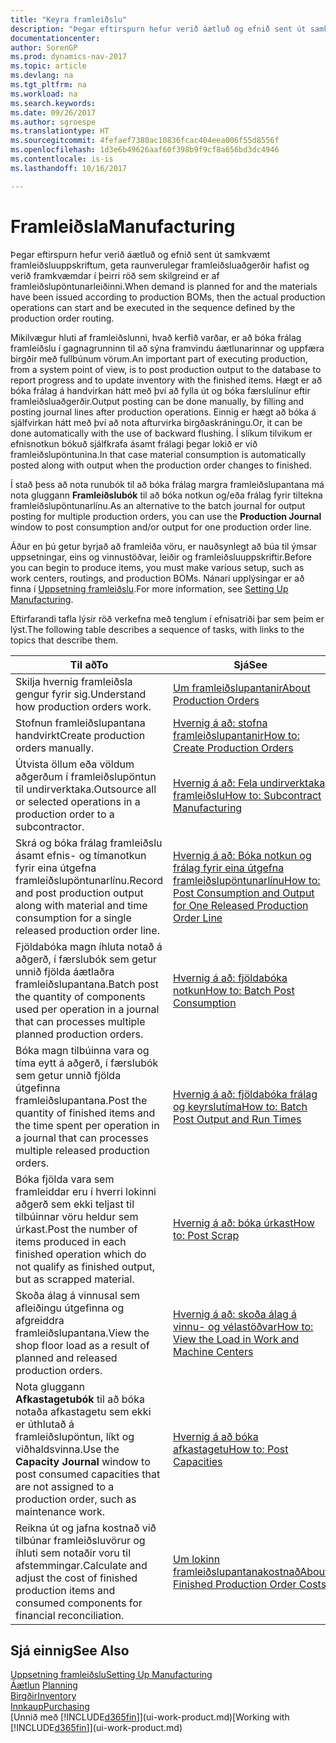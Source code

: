 ```yaml
---
title: "Keyra framleiðslu"
description: "Þegar eftirspurn hefur verið áætluð og efnið sent út samkvæmt framleiðsluuppskriftum, geta raunverulegar framleiðsluaðgerðir hafist og verið framkvæmdar í þeirri röð sem skilgreind er af framleiðslupöntunarleiðinni."
documentationcenter: 
author: SorenGP
ms.prod: dynamics-nav-2017
ms.topic: article
ms.devlang: na
ms.tgt_pltfrm: na
ms.workload: na
ms.search.keywords: 
ms.date: 09/26/2017
ms.author: sgroespe
ms.translationtype: HT
ms.sourcegitcommit: 4fefaef7380ac10836fcac404eea006f55d8556f
ms.openlocfilehash: 1d3e6b49626aaf60f398b9f9cf8a656bd3dc4946
ms.contentlocale: is-is
ms.lasthandoff: 10/16/2017

---
```

# <a name="manufacturing"></a><span data-ttu-id="dcbb6-103">Framleiðsla</span><span class="sxs-lookup"><span data-stu-id="dcbb6-103">Manufacturing</span></span>
<span data-ttu-id="dcbb6-104">Þegar eftirspurn hefur verið áætluð og efnið sent út samkvæmt framleiðsluuppskriftum, geta raunverulegar framleiðsluaðgerðir hafist og verið framkvæmdar í þeirri röð sem skilgreind er af framleiðslupöntunarleiðinni.</span><span class="sxs-lookup"><span data-stu-id="dcbb6-104">When demand is planned for and the materials have been issued according to production BOMs, then the actual production operations can start and be executed in the sequence defined by the production order routing.</span></span>  

<span data-ttu-id="dcbb6-105">Mikilvægur hluti af framleiðslunni, hvað kerfið varðar, er að bóka frálag framleiðslu í gagnagrunninn til að sýna framvindu áætlunarinnar og uppfæra birgðir með fullbúnum vörum.</span><span class="sxs-lookup"><span data-stu-id="dcbb6-105">An important part of executing production, from a system point of view, is to post production output to the database to report progress and to update inventory with the finished items.</span></span> <span data-ttu-id="dcbb6-106">Hægt er að bóka frálag á handvirkan hátt með því að fylla út og bóka færslulínur eftir framleiðsluaðgerðir.</span><span class="sxs-lookup"><span data-stu-id="dcbb6-106">Output posting can be done manually, by filling and posting journal lines after production operations.</span></span> <span data-ttu-id="dcbb6-107">Einnig er hægt að bóka á sjálfvirkan hátt með því að nota afturvirka birgðaskráningu.</span><span class="sxs-lookup"><span data-stu-id="dcbb6-107">Or, it can be done automatically with the use of backward flushing.</span></span> <span data-ttu-id="dcbb6-108">Í slíkum tilvikum er efnisnotkun bókuð sjálfkrafa ásamt frálagi þegar lokið er við framleiðslupöntunina.</span><span class="sxs-lookup"><span data-stu-id="dcbb6-108">In that case material consumption is automatically posted along with output when the production order changes to finished.</span></span>  

<span data-ttu-id="dcbb6-109">Í stað þess að nota runubók til að bóka frálag margra framleiðslupantana má nota gluggann **Framleiðslubók** til að bóka notkun og/eða frálag fyrir tiltekna framleiðslupöntunarlínu.</span><span class="sxs-lookup"><span data-stu-id="dcbb6-109">As an alternative to the batch journal for output posting for multiple production orders, you can use the **Production Journal** window to post consumption and/or output for one production order line.</span></span>

<span data-ttu-id="dcbb6-110">Áður en þú getur byrjað að framleiða vöru, er nauðsynlegt að búa til ýmsar uppsetningar, eins og vinnustöðvar, leiðir og framleiðsluuppskriftir.</span><span class="sxs-lookup"><span data-stu-id="dcbb6-110">Before you can begin to produce items, you must make various setup, such as work centers, routings, and production BOMs.</span></span> <span data-ttu-id="dcbb6-111">Nánari upplýsingar er að finna í [Uppsetning framleiðslu](production-configure-production-processes.md).</span><span class="sxs-lookup"><span data-stu-id="dcbb6-111">For more information, see [Setting Up Manufacturing](production-configure-production-processes.md).</span></span>

<span data-ttu-id="dcbb6-112">Eftirfarandi tafla lýsir röð verkefna með tenglum í efnisatriði þar sem þeim er lýst.</span><span class="sxs-lookup"><span data-stu-id="dcbb6-112">The following table describes a sequence of tasks, with links to the topics that describe them.</span></span>   

|<span data-ttu-id="dcbb6-113">**Til að**</span><span class="sxs-lookup"><span data-stu-id="dcbb6-113">**To**</span></span>|<span data-ttu-id="dcbb6-114">**Sjá**</span><span class="sxs-lookup"><span data-stu-id="dcbb6-114">**See**</span></span>|  
|------------|-------------|  
|<span data-ttu-id="dcbb6-115">Skilja hvernig framleiðsla gengur fyrir sig.</span><span class="sxs-lookup"><span data-stu-id="dcbb6-115">Understand how production orders work.</span></span>|[<span data-ttu-id="dcbb6-116">Um framleiðslupantanir</span><span class="sxs-lookup"><span data-stu-id="dcbb6-116">About Production Orders</span></span>](production-about-production-orders.md)|
|<span data-ttu-id="dcbb6-117">Stofnun framleiðslupantana handvirkt</span><span class="sxs-lookup"><span data-stu-id="dcbb6-117">Create production orders manually.</span></span>|[<span data-ttu-id="dcbb6-118">Hvernig á að: stofna framleiðslupantanir</span><span class="sxs-lookup"><span data-stu-id="dcbb6-118">How to: Create Production Orders</span></span>](production-how-to-create-production-orders.md)|
|<span data-ttu-id="dcbb6-119">Útvista öllum eða völdum aðgerðum í framleiðslupöntun til undirverktaka.</span><span class="sxs-lookup"><span data-stu-id="dcbb6-119">Outsource all or selected operations in a production order to a subcontractor.</span></span>|[<span data-ttu-id="dcbb6-120">Hvernig á að: Fela undirverktaka framleiðslu</span><span class="sxs-lookup"><span data-stu-id="dcbb6-120">How to: Subcontract Manufacturing</span></span>](production-how-to-subcontract-manufacturing.md)|
|<span data-ttu-id="dcbb6-121">Skrá og bóka frálag framleiðslu ásamt efnis- og tímanotkun fyrir eina útgefna framleiðslupöntunarlínu.</span><span class="sxs-lookup"><span data-stu-id="dcbb6-121">Record and post production output along with material and time consumption for a single released production order line.</span></span>|[<span data-ttu-id="dcbb6-122">Hvernig á að: Bóka notkun og frálag fyrir eina útgefna framleiðslupöntunarlínu</span><span class="sxs-lookup"><span data-stu-id="dcbb6-122">How to: Post Consumption and Output for One Released Production Order Line</span></span>](production-how-to-register-consumption-and-output.md)|  
|<span data-ttu-id="dcbb6-123">Fjöldabóka magn íhluta notað á aðgerð, í færslubók sem getur unnið fjölda áætlaðra framleiðslupantana.</span><span class="sxs-lookup"><span data-stu-id="dcbb6-123">Batch post the quantity of components used per operation in a journal that can processes multiple planned production orders.</span></span>|[<span data-ttu-id="dcbb6-124">Hvernig á að: fjöldabóka notkun</span><span class="sxs-lookup"><span data-stu-id="dcbb6-124">How to: Batch Post Consumption</span></span>](production-how-to-post-consumption.md)|
|<span data-ttu-id="dcbb6-125">Bóka magn tilbúinna vara og tíma eytt á aðgerð, í færslubók sem getur unnið fjölda útgefinna framleiðslupantana.</span><span class="sxs-lookup"><span data-stu-id="dcbb6-125">Post the quantity of finished items and the time spent per operation in a journal that can processes multiple released production orders.</span></span>|[<span data-ttu-id="dcbb6-126">Hvernig á að: fjöldabóka frálag og keyrslutíma</span><span class="sxs-lookup"><span data-stu-id="dcbb6-126">How to: Batch Post Output and Run Times</span></span>](production-how-to-post-output-quantity.md)|  
|<span data-ttu-id="dcbb6-127">Bóka fjölda vara sem framleiddar eru í hverri lokinni aðgerð sem ekki teljast til tilbúinnar vöru heldur sem úrkast.</span><span class="sxs-lookup"><span data-stu-id="dcbb6-127">Post the number of items produced in each finished operation which do not qualify as finished output, but as scrapped material.</span></span>|[<span data-ttu-id="dcbb6-128">Hvernig á að: bóka úrkast</span><span class="sxs-lookup"><span data-stu-id="dcbb6-128">How to: Post Scrap</span></span>](production-how-to-post-scrap.md)|
|<span data-ttu-id="dcbb6-129">Skoða álag á vinnusal sem afleiðingu útgefinna og afgreiddra framleiðslupantana.</span><span class="sxs-lookup"><span data-stu-id="dcbb6-129">View the shop floor load as a result of planned and released production orders.</span></span>|[<span data-ttu-id="dcbb6-130">Hvernig á að: skoða álag á vinnu- og vélastöðvar</span><span class="sxs-lookup"><span data-stu-id="dcbb6-130">How to: View the Load in Work and Machine Centers</span></span>](production-how-to-view-the-load-on-work-centers.md)|      
|<span data-ttu-id="dcbb6-131">Nota gluggann **Afkastagetubók** til að bóka notaða afkastagetu sem ekki er úthlutað á framleiðslupöntun, líkt og viðhaldsvinna.</span><span class="sxs-lookup"><span data-stu-id="dcbb6-131">Use the **Capacity Journal** window to post consumed capacities that are not assigned to a production order, such as maintenance work.</span></span>|[<span data-ttu-id="dcbb6-132">Hvernig á að bóka afkastagetu</span><span class="sxs-lookup"><span data-stu-id="dcbb6-132">How to: Post Capacities</span></span>](production-how-to-post-capacities.md)|  
|<span data-ttu-id="dcbb6-133">Reikna út og jafna kostnað við tilbúnar framleiðsluvörur og íhluti sem notaðir voru til afstemmingar.</span><span class="sxs-lookup"><span data-stu-id="dcbb6-133">Calculate and adjust the cost of finished production items and consumed components for financial reconciliation.</span></span>|[<span data-ttu-id="dcbb6-134">Um lokinn framleiðslupantanakostnað</span><span class="sxs-lookup"><span data-stu-id="dcbb6-134">About Finished Production Order Costs</span></span>](finance-about-finished-production-order-costs.md)|  

## <a name="see-also"></a><span data-ttu-id="dcbb6-135">Sjá einnig</span><span class="sxs-lookup"><span data-stu-id="dcbb6-135">See Also</span></span>  
[<span data-ttu-id="dcbb6-136">Uppsetning framleiðslu</span><span class="sxs-lookup"><span data-stu-id="dcbb6-136">Setting Up Manufacturing</span></span>](production-configure-production-processes.md)  
<span data-ttu-id="dcbb6-137">[Áætlun](production-planning.md)    </span><span class="sxs-lookup"><span data-stu-id="dcbb6-137">[Planning](production-planning.md)    </span></span>  
[<span data-ttu-id="dcbb6-138">Birgðir</span><span class="sxs-lookup"><span data-stu-id="dcbb6-138">Inventory</span></span>](inventory-manage-inventory.md)  
[<span data-ttu-id="dcbb6-139">Innkaup</span><span class="sxs-lookup"><span data-stu-id="dcbb6-139">Purchasing</span></span>](purchasing-manage-purchasing.md)  
<span data-ttu-id="dcbb6-140">[Unnið með [!INCLUDE[d365fin](includes/d365fin_md.md)]](ui-work-product.md)</span><span class="sxs-lookup"><span data-stu-id="dcbb6-140">[Working with [!INCLUDE[d365fin](includes/d365fin_md.md)]](ui-work-product.md)</span></span>

